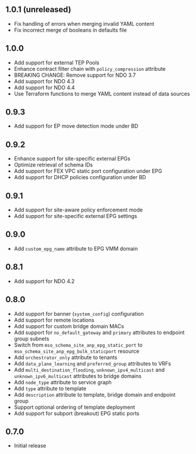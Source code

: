 ## 1.0.1 (unreleased)

- Fix handling of errors when merging invalid YAML content
- Fix incorrect merge of booleans in defaults file

## 1.0.0

- Add support for external TEP Pools
- Enhance contract filter chain with `policy_compression` attribute
- BREAKING CHANGE: Remove support for NDO 3.7
- Add support for NDO 4.3
- Add support for NDO 4.4
- Use Terraform functions to merge YAML content instead of data sources

## 0.9.3

- Add support for EP move detection mode under BD

## 0.9.2

- Enhance support for site-specific external EPGs
- Optimize retrieval of schema IDs
- Add support for FEX VPC static port configuration under EPG
- Add support for DHCP policies configuration under BD

## 0.9.1

- Add support for site-aware policy enforcement mode
- Add support for site-specific external EPG settings

## 0.9.0

- Add `custom_epg_name` attribute to EPG VMM domain

## 0.8.1

- Add support for NDO 4.2

## 0.8.0

- Add support for banner (`system_config`) configuration
- Add support for remote locations
- Add support for custom bridge domain MACs
- Add support for `no_default_gateway` and `primary` attributes to endpoint group subnets
- Switch from `mso_schema_site_anp_epg_static_port` to `mso_schema_site_anp_epg_bulk_staticport` resource
- Add `orchestrator_only` attribute to tenants
- Add `data_plane_learning` and `preferred_group` attributes to VRFs
- Add `multi_destination_flooding`, `unknown_ipv4_multicast` and `unknown_ipv6_multicast` attributes to bridge domains
- Add `node_type` attribute to service graph
- Add `type` attribute to template
- Add `description` attribute to template, bridge domain and endpoint group
- Support optional ordering of template deployment
- Add support for subport (breakout) EPG static ports

## 0.7.0

- Initial release
